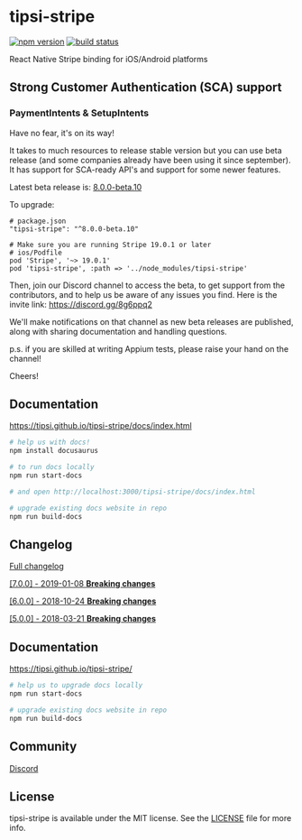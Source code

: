# tipsi-stripe

[![npm version](https://img.shields.io/npm/v/tipsi-stripe.svg?style=flat-square)](https://www.npmjs.com/package/tipsi-stripe)
[![build status](https://img.shields.io/travis/tipsi/tipsi-stripe/master.svg?style=flat-square)](https://travis-ci.org/tipsi/tipsi-stripe)

React Native Stripe binding for iOS/Android platforms

## Strong Customer Authentication (SCA) support
### PaymentIntents & SetupIntents

Have no fear, it's on its way!

It takes to much resources to release stable version but you can use beta release (and some companies already have been using it since september). It has support for SCA-ready API's and support for some newer features.

Latest beta release is: [8.0.0-beta.10](/CHANGELOG.md)

To upgrade:

```
# package.json
"tipsi-stripe": "^8.0.0-beta.10"

# Make sure you are running Stripe 19.0.1 or later
# ios/Podfile
pod 'Stripe', '~> 19.0.1'
pod 'tipsi-stripe', :path => '../node_modules/tipsi-stripe'
```

Then, join our Discord channel to access the beta, to get support from the contributors, and to help us 
be aware of any issues you find.  Here is the invite link: https://discord.gg/8g6ppq2

We'll make notifications on that channel as new beta releases are published, along with sharing
documentation and handling questions.

p.s. if you are skilled at writing Appium tests, please raise your hand on the channel!

Cheers!


## Documentation

https://tipsi.github.io/tipsi-stripe/docs/index.html

```sh
# help us with docs!
npm install docusaurus

# to run docs locally
npm run start-docs

# and open http://localhost:3000/tipsi-stripe/docs/index.html

# upgrade existing docs website in repo
npm run build-docs
```

## Changelog

[Full changelog](/CHANGELOG.md)

[[7.0.0] - 2019-01-08 **Breaking changes**](/CHANGELOG.md#700---2019-01-08)

[[6.0.0] - 2018-10-24 **Breaking changes**](/CHANGELOG.md#600---2018-10-24)

[[5.0.0] - 2018-03-21 **Breaking changes**](/CHANGELOG.md#500---2018-03-21)

## Documentation

https://tipsi.github.io/tipsi-stripe/

```sh
# help us to upgrade docs locally
npm run start-docs

# upgrade existing docs website in repo
npm run build-docs
```

## Community

[Discord](https://discord.gg/vmBxnBw)


## License

tipsi-stripe is available under the MIT license. See the [LICENSE](https://github.com/tipsi/tipsi-stripe/tree/master/LICENSE) file for more info.
